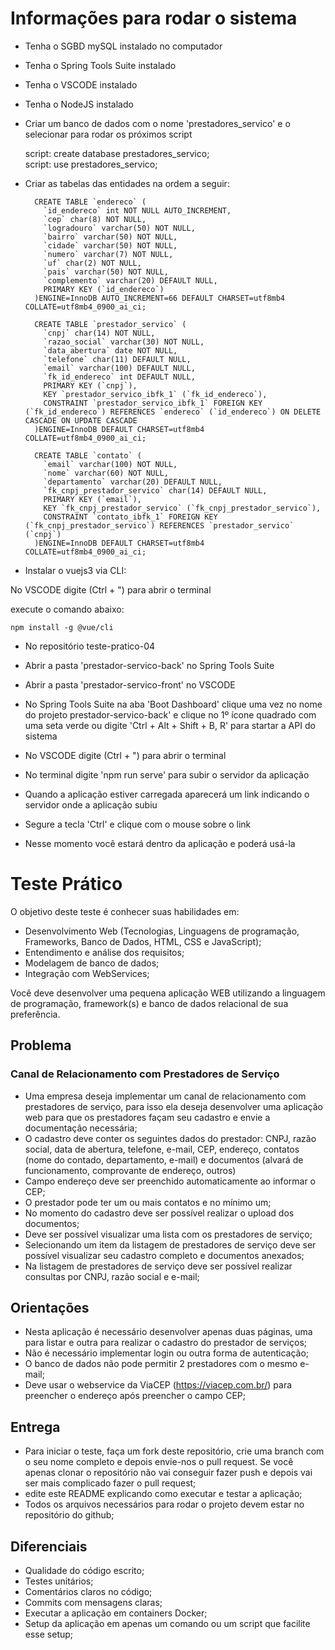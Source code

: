 # Informações para rodar o sistema

* Tenha o SGBD mySQL instalado no computador
* Tenha o Spring Tools Suite instalado
* Tenha o VSCODE instalado
* Tenha o NodeJS instalado
* Criar um banco de dados com o nome 'prestadores_servico' e o selecionar para rodar os próximos script

	script: create database prestadores_servico;  
	script: use prestadores_servico;

* Criar as tabelas das entidades na ordem a seguir:

		CREATE TABLE `endereco` (
		  `id_endereco` int NOT NULL AUTO_INCREMENT,
		  `cep` char(8) NOT NULL,
		  `logradouro` varchar(50) NOT NULL,
		  `bairro` varchar(50) NOT NULL,
		  `cidade` varchar(50) NOT NULL,
		  `numero` varchar(7) NOT NULL,
		  `uf` char(2) NOT NULL,
		  `pais` varchar(50) NOT NULL,
		  `complemento` varchar(20) DEFAULT NULL,
		  PRIMARY KEY (`id_endereco`)
		)ENGINE=InnoDB AUTO_INCREMENT=66 DEFAULT CHARSET=utf8mb4 COLLATE=utf8mb4_0900_ai_ci;

		CREATE TABLE `prestador_servico` (
		  `cnpj` char(14) NOT NULL,
		  `razao_social` varchar(30) NOT NULL,
		  `data_abertura` date NOT NULL,
		  `telefone` char(11) DEFAULT NULL,
		  `email` varchar(100) DEFAULT NULL,
		  `fk_id_endereco` int DEFAULT NULL,
		  PRIMARY KEY (`cnpj`),
		  KEY `prestador_servico_ibfk_1` (`fk_id_endereco`),
		  CONSTRAINT `prestador_servico_ibfk_1` FOREIGN KEY (`fk_id_endereco`) REFERENCES `endereco` (`id_endereco`) ON DELETE CASCADE ON UPDATE CASCADE
		)ENGINE=InnoDB DEFAULT CHARSET=utf8mb4 COLLATE=utf8mb4_0900_ai_ci;

		CREATE TABLE `contato` (
		  `email` varchar(100) NOT NULL,
		  `nome` varchar(60) NOT NULL,
		  `departamento` varchar(20) DEFAULT NULL,
		  `fk_cnpj_prestador_servico` char(14) DEFAULT NULL,
		  PRIMARY KEY (`email`),
		  KEY `fk_cnpj_prestador_servico` (`fk_cnpj_prestador_servico`),
		  CONSTRAINT `contato_ibfk_1` FOREIGN KEY (`fk_cnpj_prestador_servico`) REFERENCES `prestador_servico` (`cnpj`)
		)ENGINE=InnoDB DEFAULT CHARSET=utf8mb4 COLLATE=utf8mb4_0900_ai_ci;

* Instalar o vuejs3 via CLI:

No VSCODE digite (Ctrl + ") para abrir o terminal

  execute o comando abaixo: 

    npm install -g @vue/cli

* No repositório teste-pratico-04
* Abrir a pasta 'prestador-servico-back' no Spring Tools Suite
* Abrir a pasta 'prestador-servico-front' no VSCODE
* No Spring Tools Suite na aba 'Boot Dashboard' clique uma vez no nome do projeto prestador-servico-back' e clique no 1º ícone quadrado
com uma seta verde ou digite 'Ctrl + Alt + Shift + B, R' para startar a API do sistema

* No VSCODE digite (Ctrl + ") para abrir o terminal
* No terminal digite 'npm run serve' para subir o servidor da aplicação 
* Quando a aplicação estiver carregada aparecerá um link indicando o servidor onde a aplicação subiu
* Segure a tecla 'Ctrl' e clique com o mouse sobre o link
* Nesse momento você estará dentro da aplicação e poderá usá-la

# Teste Prático

O objetivo deste teste é conhecer suas habilidades em:

* Desenvolvimento Web (Tecnologias, Linguagens de programação, Frameworks, Banco de Dados, HTML, CSS e JavaScript);
* Entendimento e análise dos requisitos;
* Modelagem de banco de dados;
* Integração com WebServices;

Você deve desenvolver uma pequena aplicação WEB utilizando a linguagem de programação, framework(s) e banco de dados relacional de sua preferência.

## Problema

### Canal de Relacionamento com Prestadores de Serviço

* Uma empresa deseja implementar um canal de relacionamento com prestadores de serviço, para isso ela deseja desenvolver uma aplicação web para que os prestadores façam seu cadastro e envie a documentação necessária;
* O cadastro deve conter os seguintes dados do prestador: CNPJ, razão social, data de abertura, telefone, e-mail, CEP, endereço, contatos (nome do contado, departamento, e-mail) e documentos (alvará de funcionamento, comprovante de endereço, outros)
* Campo endereço deve ser preenchido automaticamente ao informar o CEP;
* O prestador pode ter um ou mais contatos e no mínimo um;
* No momento do cadastro deve ser possível realizar o upload dos documentos;
* Deve ser possível visualizar uma lista com os prestadores de serviço;
* Selecionando um item da listagem de prestadores de serviço deve ser possível visualizar seu cadastro completo e documentos anexados;
* Na listagem de prestadores de serviço deve ser possível realizar consultas por CNPJ, razão social e e-mail;

## Orientações

* Nesta aplicação é necessário desenvolver apenas duas páginas, uma para listar e outra para realizar o cadastro do prestador de serviços;
* Não é necessário implementar login ou outra forma de autenticação;
* O banco de dados não pode permitir 2 prestadores com o mesmo e-mail;
* Deve usar o webservice da ViaCEP (https://viacep.com.br/) para preencher o endereço após preencher o campo CEP;

## Entrega

* Para iniciar o teste, faça um fork deste repositório, crie uma branch com o seu nome completo e depois envie-nos o pull request. Se você apenas clonar o repositório não vai conseguir fazer push e depois vai ser mais complicado fazer o pull request;
* edite este README explicando como executar e testar a aplicação;
* Todos os arquivos necessários para rodar o projeto devem estar no repositório do github;


## Diferenciais

* Qualidade do código escrito;
* Testes unitários;
* Comentários claros no código;
* Commits com mensagens claras;
* Executar a aplicação em containers Docker;
* Setup da aplicação em apenas um comando ou um script que facilite esse setup;
